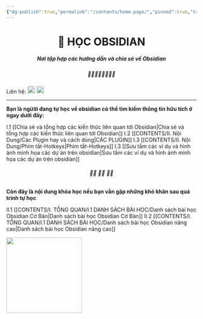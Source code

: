 ```yaml
---
{"dg-publish":true,"permalink":"/contents/home-page/","pinned":true,"tags":["gardenEntry"],"noteIcon":2}
---
```



# <center> 📝  **HỌC OBSIDIAN**   </center>
##### <center>Nơi tập hợp các hướng dẫn và chia sẻ về Obsidian</center>

##### <center> 🌱🌱🌱🌱🌱🌱🌱🌱</center>

Liên hệ:  [<img src="https://i.imgur.com/oMz9dgC.png" width="20">](https://www.facebook.com/hahtd3) [<img  src="https://i.imgur.com/f1EQ36e.png" width="20">](https://zalo.me/979988473)

----

**Bạn là ngừời đang tự học về obsidian có thể tìm kiếm thông tin hữu tích ở ngay dưới đây:**

I.1 [[Chia sẻ và tổng hợp các kiến thức liên quan tới Obsidian\|Chia sẻ và tổng hợp các kiến thức liên quan tới Obsidian]]
I.2 [[CONTENTS/II. Nội Dung/Các Plugin hay và cách dùng\|CÁC PLUGIN]]
I.3 [[CONTENTS/II. Nội Dung/Phím tắt-Hotkeys\|Phím tắt-Hotkeys]]
I.3 [[Sưu tầm các ví dụ và hình ảnh minh họa các dự án trên obsidian\|Sưu tầm các ví dụ và hình ảnh minh họa các dự án trên obsidian]]

######  <center> 🌱🌱 🌱🌱 🌱🌱</center>
**Còn đây là nội dung khóa học nếu bạn vẫn gặp những khó khăn sau quá trình tự học**

II.1 [[CONTENTS/I. TỔNG QUAN/I.1 DANH SÁCH BÀI HỌC/Danh sách bài học  Obsidian Cơ Bản\|Danh sách bài học  Obsidian Cơ Bản]]
II.2 [[CONTENTS/I. TỔNG QUAN/I.1 DANH SÁCH BÀI HỌC/Danh sách bài học Obsidian nâng cao\|Danh sách bài học Obsidian nâng cao]]

[<img style="float:left" src="https://i.imgur.com/mZgYZhw.png" width="200">](https://forms.gle/WY9mCZpkDueCo66y9)



